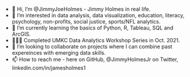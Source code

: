 - 👋 Hi, I’m @JimmyJoeHolmes - Jimmy Holmes in real life.
- 👀 I’m interested in data analysis, data visualization, education, literacy, psychology, non-profits, social justice, sports/NFL analytics.
- 🌱 I’m currently learning the basics of Python, R, Tableau, SQL and ArcGIS. 
- 👨🏻‍🎓 Completed UMKC Data Analytics Workshop Series in Oct. 2021.
- 💞️ I’m looking to collaborate on projects where I can combine past expereinces with emerging data skills.
- 📫 How to reach me - here on GitHub, @JimmyHolmesJr on Twitter,  linkedin.com/in/jamesholmes1

<!---
JimmyJoeHolmes/JimmyJoeHolmes is a ✨ special ✨ repository because its `README.md` (this file) appears on your GitHub profile.
You can click the Preview link to take a look at your changes.
--->
